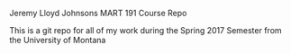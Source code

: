 Jeremy Lloyd Johnsons  MART 191 Course Repo


This is a git repo for all of my work during the Spring 2017 Semester from the University of Montana
